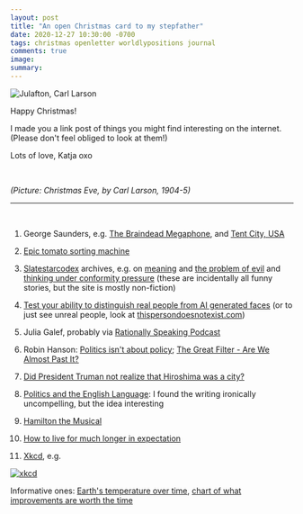 ```yaml
---
layout: post
title: "An open Christmas card to my stepfather"
date: 2020-12-27 10:30:00 -0700
tags: christmas openletter worldlypositions journal
comments: true
image:
summary:
---
```

![Julafton, Carl Larson](https://hosting.photobucket.com/images/i/katjasgrace/Julaftonen_av_Carl_Larsson_1904.jpg)

Happy Christmas!

I made you a link post of things you might find interesting on the internet. (Please don't feel obliged to look at them!)

Lots of love,
Katja
oxo

&nbsp;

*(Picture: Christmas Eve, by Carl Larson, 1904-5)*<!--ex-->



***

&nbsp;



1. George Saunders, e.g. [The Braindead Megaphone](https://www.google.com/search?q=the+braindead+megaphone+essay&oq=the+braindead+megaphone+&aqs=chrome.0.69i59j46i395j69i59l2j69i57j69i60l3.5478j1j7&sourceid=chrome&ie=UTF-8), and [Tent City, USA](https://www.gq.com/story/homeless-tent-city-george-saunders-fresno)

2. [Epic tomato sorting machine](https://www.youtube.com/watch?v=j4RWJTs0QCk)

3. [Slatestarcodex](https://slatestarcodex.com/) archives, e.g. on [meaning](https://slatestarcodex.com/2019/02/28/meaningful/) and [the problem of evil](https://slatestarcodex.com/2015/03/15/answer-to-job/) and [thinking under conformity pressure](https://slatestarcodex.com/2014/06/03/asches-to-asches/) (these are incidentally all funny stories, but the site is mostly non-fiction)

4. [Test your ability to distinguish real people from AI generated faces](https://www.whichfaceisreal.com/index.php) (or to just see unreal people, look at [thispersondoesnotexist.com](https://thispersondoesnotexist.com/))

5. Julia Galef, probably via [Rationally Speaking Podcast](http://rationallyspeakingpodcast.org/)

6. Robin Hanson: [Politics isn't about policy](https://www.overcomingbias.com/2008/09/politics-isnt-a.html); [The Great Filter - Are We Almost Past It?](http://mason.gmu.edu/~rhanson/greatfilter.html)

7. [Did President Truman not realize that Hiroshima was a city?](http://blog.nuclearsecrecy.com/2018/01/19/purely-military-target/)

8. [Politics and the English Language](https://www.orwellfoundation.com/the-orwell-foundation/orwell/essays-and-other-works/politics-and-the-english-language/): I found the writing ironically uncompelling, but the idea interesting

10. [Hamilton the Musical](https://www.youtube.com/watch?v=aPSWZUExZ8M&list=RDaPSWZUExZ8M&start_radio=1&t=4435)


11. [How to live for much longer in expectation](https://waitbutwhy.com/2016/03/cryonics.html)

9. [Xkcd](https://xkcd.com), e.g.

  [![xkcd](https://imgs.xkcd.com/comics/tmi.png)](https://xkcd.com/1369/)

  Informative ones: [Earth's temperature over time](https://xkcd.com/1732/), [chart of what improvements are worth the time](https://xkcd.com/1205/)
